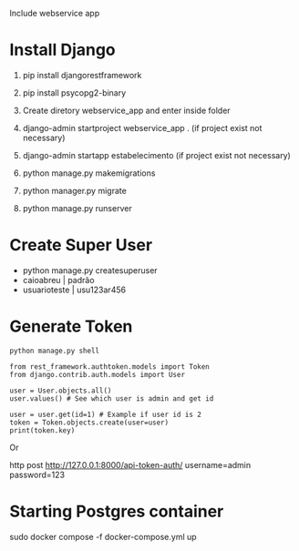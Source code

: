 Include webservice app


# Install Django

1. pip install djangorestframework

2. pip install psycopg2-binary

3. Create diretory webservice_app and enter inside folder

4. django-admin startproject webservice_app . (if project exist not necessary)

5. django-admin startapp estabelecimento (if project exist not necessary)

6. python manage.py makemigrations

7. python manager.py migrate

8. python manage.py runserver

# Create Super User

* python manage.py createsuperuser
* caioabreu | padrão
* usuarioteste | usu123ar456

# Generate Token

```
python manage.py shell

from rest_framework.authtoken.models import Token
from django.contrib.auth.models import User

user = User.objects.all()
user.values() # See which user is admin and get id

user = user.get(id=1) # Example if user id is 2
token = Token.objects.create(user=user)
print(token.key)

```

Or

http post http://127.0.0.1:8000/api-token-auth/ username=admin password=123

# Starting Postgres container
sudo docker compose -f docker-compose.yml up